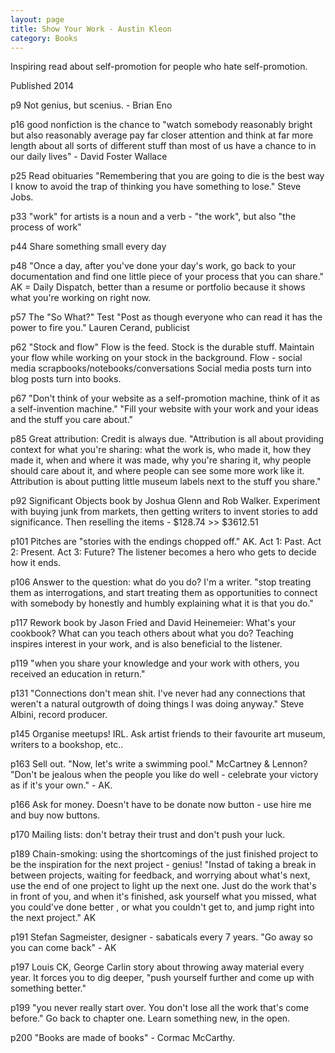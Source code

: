 ```yaml
---
layout: page
title: Show Your Work - Austin Kleon
category: Books
---
```

<lead>Inspiring read about self-promotion for people who hate self-promotion.</lead>

Published 2014

p9 
Not genius, but scenius. - Brian Eno

p16 
good nonfiction is the chance to "watch somebody reasonably bright but also reasonably average pay far closer attention and think at far more length about all sorts of different stuff than most of us have a chance to in our daily lives" - David Foster Wallace

p25 Read obituaries
"Remembering that you are going to die is the best way I know to avoid the trap of thinking you have something to lose." Steve Jobs.

p33
"work" for artists is a noun and a verb - "the work", but also "the process of work"

p44
Share something small every day

p48
"Once a day, after you've done your day's work, go back to your documentation and find one little piece of your process that you can share." AK
= Daily Dispatch, better than a resume or portfolio because it shows what you're working on right now.

p57
The "So What?" Test
"Post as though everyone who can read it has the power to fire you." Lauren Cerand, publicist

p62
"Stock and flow"
Flow is the feed.
Stock is the durable stuff. 
Maintain your flow while working on your stock in the background. 
Flow - social media scrapbooks/notebooks/conversations
Social media posts turn into blog posts turn into books.

p67
"Don't think of your website as a self-promotion machine, think of it as a self-invention machine." 
"Fill your website with your work and your ideas and the stuff you care about."

p85
Great attribution: Credit is always due. "Attribution is all about providing context for what you're sharing: what the work is, who made it, how they made it, when and where it was made, why you're sharing it, why people should care about it, and where people can see some more work like it. Attribution is about putting little museum labels next to the stuff you share."

p92
Significant Objects book by Joshua Glenn and Rob Walker.
Experiment with buying junk from markets, then getting writers to invent stories to add significance. Then reselling the items - $128.74 >> $3612.51

p101
Pitches are "stories with the endings chopped off." AK. Act 1: Past. Act 2: Present. Act 3: Future? The listener becomes a hero who gets to decide how it ends.

p106
Answer to the question: what do you do? I'm a writer. "stop treating them as interrogations, and start treating them as opportunities to connect with somebody by honestly and humbly explaining what it is that you do."

p117
Rework book by Jason Fried and David Heinemeier: What's your cookbook? What can you teach others about what you do? Teaching inspires interest in your work, and is also beneficial to the listener.

p119
"when you share your knowledge and your work with others, you received an education in return."

p131
"Connections don't mean shit. I've never had any connections that weren't a natural outgrowth of doing things I was doing anyway." Steve Albini, record producer.

p145
Organise meetups! IRL. Ask artist friends to their favourite art museum, writers to a bookshop, etc..

p163
Sell out.
"Now, let's write a swimming pool." McCartney & Lennon?
"Don't be jealous when the people you like do well - celebrate your victory as if it's your own." - AK.

p166
Ask for money. Doesn't have to be donate now button - use hire me and buy now buttons. 

p170
Mailing lists: don't betray their trust and don't push your luck.

p189
Chain-smoking: using the shortcomings of the just finished project to be the inspiration for the next project - genius!
"Instad of taking a break in between projects, waiting for feedback, and worrying about what's next, use the end of one project to light up the next one. Just do the work that's in front of you, and when it's finished, ask yourself what you missed, what you could've done better , or what you couldn't get to, and jump right into the next project." AK

p191
Stefan Sagmeister, designer - sabaticals every 7 years. "Go away so you can come back" - AK

p197
Louis CK, George Carlin story about throwing away material every year. It forces you to dig deeper, "push yourself further and come up with something better."

p199
"you never really start over. You don't lose all the work that's come before." Go back to chapter one. Learn something new, in the open. 

p200
"Books are made of books" - Cormac McCarthy.
